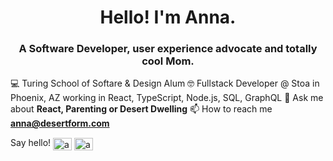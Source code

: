 <h1 align="center">Hello! I'm Anna.</h1>
<h3 align="center">A Software Developer, user experience advocate and totally cool Mom.</h3>

💻 Turing School of Softare & Design Alum
🤓 Fullstack Developer @ Stoa in Phoenix, AZ working in React, TypeScript, Node.js, SQL, GraphQL
💬 Ask me about **React, Parenting or Desert Dwelling**
📫 How to reach me **anna@desertform.com**

<p align="left">
 Say hello!
<a href="https://linkedin.com/in/aesprague" target="blank"><img align="center" src="https://raw.githubusercontent.com/rahuldkjain/github-profile-readme-generator/master/src/images/icons/Social/linked-in-alt.svg" alt="aesprague" height="20" width="30" /></a>
<a href="https://instagram.com/annnuuuh" target="blank"><img align="center" src="https://raw.githubusercontent.com/rahuldkjain/github-profile-readme-generator/master/src/images/icons/Social/instagram.svg" alt="annnuuuh" height="20" width="30" /></a>
</p>
